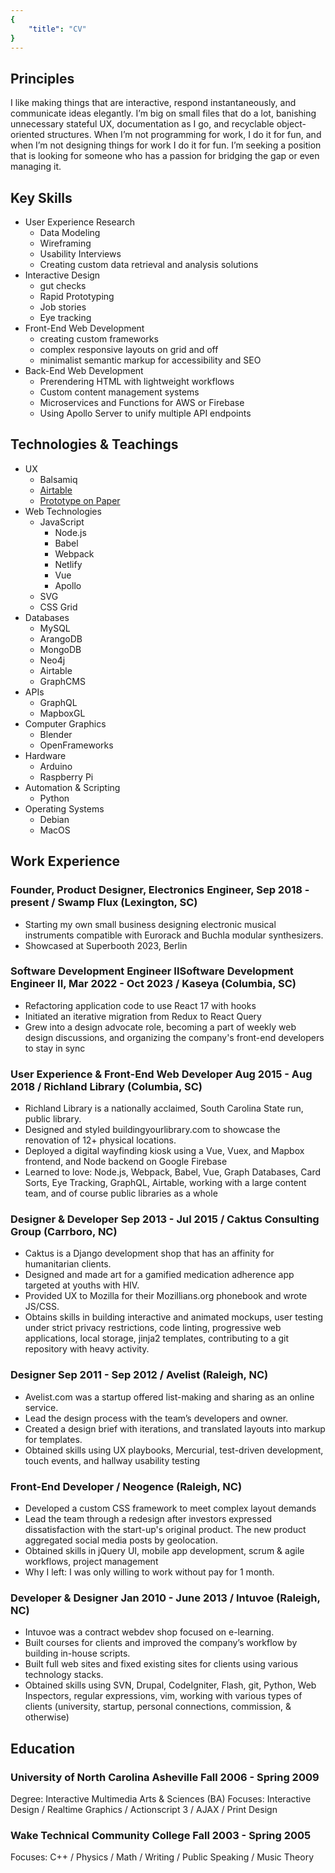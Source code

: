 ```yaml
---
{
	"title": "CV"
}
---
```


## Principles

I like making things that are interactive, respond instantaneously, and communicate ideas elegantly. I’m big on small files that do a lot, banishing unnecessary stateful UX, documentation as I go, and recyclable object-oriented structures. When I’m not programming for work, I do it for fun, and when I’m not designing things for work I do it for fun. I’m seeking a position that is looking for someone who has a passion for bridging the gap or even managing it.

## Key Skills

- User Experience Research
  - Data Modeling
  - Wireframing
  - Usability Interviews
  - Creating custom data retrieval and analysis solutions
- Interactive Design
  - gut checks
  - Rapid Prototyping
  - Job stories
  - Eye tracking
- Front-End Web Development
  - creating custom frameworks
  - complex responsive layouts on grid and off
  - minimalist semantic markup for accessibility and SEO
- Back-End Web Development
  - Prerendering HTML with lightweight workflows
  - Custom content management systems
  - Microservices and Functions for AWS or Firebase
  - Using Apollo Server to unify multiple API endpoints

## Technologies & Teachings

- UX
  - Balsamiq
  - [Airtable](https://airtable.com)
  - [Prototype on Paper](https://marvelapp.com/pop/)
- Web Technologies
  - JavaScript
    - Node.js
    - Babel
    - Webpack
    - Netlify
    - Vue
    - Apollo
  - SVG
  - CSS Grid
- Databases
  - MySQL
  - ArangoDB
  - MongoDB
  - Neo4j
  - Airtable
  - GraphCMS
- APIs
  - GraphQL
  - MapboxGL
- Computer Graphics
  - Blender
  - OpenFrameworks
- Hardware
  - Arduino
  - Raspberry Pi
- Automation & Scripting
  - Python
- Operating Systems
  - Debian
  - MacOS

## Work Experience

### Founder, Product Designer, Electronics Engineer, Sep 2018 - present / Swamp Flux (Lexington, SC)

- Starting my own small business designing electronic musical instruments compatible with Eurorack and Buchla modular synthesizers.
- Showcased at Superbooth 2023, Berlin

### Software Development Engineer IISoftware Development Engineer II, Mar 2022 - Oct 2023 / Kaseya (Columbia, SC)

- Refactoring application code to use React 17 with hooks
- Initiated an iterative migration from Redux to React Query
- Grew into a design advocate role, becoming a part of weekly web design discussions, and organizing the company's front-end developers to stay in sync

### User Experience & Front-End Web Developer Aug 2015 - Aug 2018 / Richland Library (Columbia, SC)

- Richland Library is a nationally acclaimed, South Carolina State run, public library.
- Designed and styled buildingyourlibrary.com to showcase the renovation of 12+ physical locations.
- Deployed a digital wayfinding kiosk using a Vue, Vuex, and Mapbox frontend, and Node backend on Google Firebase
- Learned to love: Node.js, Webpack, Babel, Vue, Graph Databases, Card Sorts, Eye Tracking, GraphQL, Airtable, working with a large content team, and of course public libraries as a whole

### Designer & Developer Sep 2013 - Jul 2015 / Caktus Consulting Group (Carrboro, NC)

- Caktus is a Django development shop that has an affinity for humanitarian clients.
- Designed and made art for a gamified medication adherence app targeted at youths with HIV.
- Provided UX to Mozilla for their Mozillians.org phonebook and wrote JS/CSS.
- Obtains skills in building interactive and animated mockups, user testing under strict privacy restrictions, code linting, progressive web applications, local storage, jinja2 templates, contributing to a git repository with heavy activity.

### Designer Sep 2011 - Sep 2012 / Avelist (Raleigh, NC)

- Avelist.com was a startup offered list-making and sharing as an online service.
- Lead the design process with the team’s developers and owner.
- Created a design brief with iterations, and translated layouts into markup for templates.
- Obtained skills using UX playbooks, Mercurial, test-driven development, touch events, and hallway usability testing

### Front-End Developer / Neogence (Raleigh, NC)

- Developed a custom CSS framework to meet complex layout demands
- Lead the team through a redesign after investors expressed dissatisfaction with the start-up's original product. The new product aggregated social media posts by geolocation.
- Obtained skills in jQuery UI, mobile app development, scrum & agile workflows, project management
- Why I left: I was only willing to work without pay for 1 month.

### Developer & Designer Jan 2010 - June 2013 / Intuvoe (Raleigh, NC)

- Intuvoe was a contract webdev shop focused on e-learning.
- Built courses for clients and improved the company’s workflow by building in-house scripts.
- Built full web sites and fixed existing sites for clients using various technology stacks.
- Obtained skills using SVN, Drupal, CodeIgniter, Flash, git, Python, Web Inspectors, regular expressions, vim, working with various types of clients (university, startup, personal connections, commission, & otherwise)

## Education

### University of North Carolina Asheville Fall 2006 - Spring 2009

Degree: Interactive Multimedia Arts & Sciences (BA)
Focuses: Interactive Design / Realtime Graphics / Actionscript 3 / AJAX / Print Design

### Wake Technical Community College Fall 2003 - Spring 2005

Focuses: C++ / Physics / Math / Writing / Public Speaking / Music Theory
